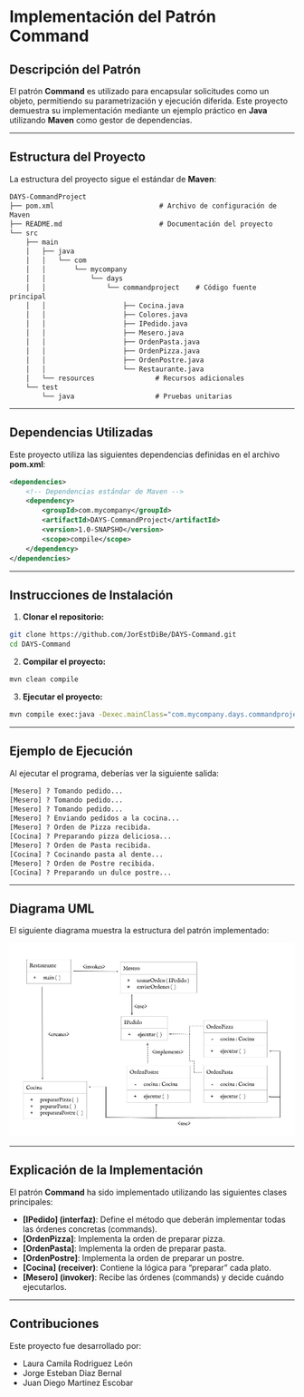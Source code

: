 
# Implementación del Patrón Command

## Descripción del Patrón
El patrón **Command** es utilizado para encapsular solicitudes como un objeto, permitiendo su parametrización y ejecución diferida. Este proyecto demuestra su implementación mediante un ejemplo práctico en **Java** utilizando **Maven** como gestor de dependencias.

---

## Estructura del Proyecto
La estructura del proyecto sigue el estándar de **Maven**:

```
DAYS-CommandProject
├── pom.xml                          # Archivo de configuración de Maven
├── README.md                        # Documentación del proyecto
└── src
    ├── main
    │   ├── java
    │   │   └── com
    │   │       └── mycompany
    │   │           └── days
    │   │               └── commandproject    # Código fuente principal
    │   │                   ├── Cocina.java
    │   │                   ├── Colores.java
    │   │                   ├── IPedido.java
    │   │                   ├── Mesero.java
    │   │                   ├── OrdenPasta.java
    │   │                   ├── OrdenPizza.java
    │   │                   ├── OrdenPostre.java
    │   │                   └── Restaurante.java
    │   └── resources               # Recursos adicionales
    └── test
        └── java                    # Pruebas unitarias

```

---

## Dependencias Utilizadas
Este proyecto utiliza las siguientes dependencias definidas en el archivo **pom.xml**:
```xml
<dependencies>
    <!-- Dependencias estándar de Maven -->
    <dependency>
        <groupId>com.mycompany</groupId>
        <artifactId>DAYS-CommandProject</artifactId>
        <version>1.0-SNAPSHO</version>
        <scope>compile</scope>
    </dependency>
</dependencies>
```

---

## Instrucciones de Instalación

1. **Clonar el repositorio:**
```bash
git clone https://github.com/JorEstDiBe/DAYS-Command.git
cd DAYS-Command
```

2. **Compilar el proyecto:**
```bash
mvn clean compile
```

3. **Ejecutar el proyecto:**
```bash
mvn compile exec:java -Dexec.mainClass="com.mycompany.days.commandproject.DAYSCommandProject"
```

---

## Ejemplo de Ejecución
Al ejecutar el programa, deberías ver la siguiente salida:
```
[Mesero] ? Tomando pedido...
[Mesero] ? Tomando pedido...
[Mesero] ? Tomando pedido...
[Mesero] ? Enviando pedidos a la cocina...
[Mesero] ? Orden de Pizza recibida.
[Cocina] ? Preparando pizza deliciosa...
[Mesero] ? Orden de Pasta recibida.
[Cocina] ? Cocinando pasta al dente...
[Mesero] ? Orden de Postre recibida.
[Cocina] ? Preparando un dulce postre...

```

---

## Diagrama UML
El siguiente diagrama muestra la estructura del patrón implementado:

![Diagrama UML](UML_command.jpg)

---

## Explicación de la Implementación
El patrón **Command** ha sido implementado utilizando las siguientes clases principales:
- **[IPedido] (interfaz)**: Define el método que deberán implementar todas las órdenes concretas (commands).
- **[OrdenPizza]**: Implementa la orden de preparar pizza.
- **[OrdenPasta]**: Implementa la orden de preparar pasta.
- **[OrdenPostre]**: Implementa la orden de preparar un postre.
- **[Cocina] (receiver)**: Contiene la lógica para “preparar” cada plato.
- **[Mesero] (invoker)**: Recibe las órdenes (commands) y decide cuándo ejecutarlos.
---

## Contribuciones
Este proyecto fue desarrollado por:
- Laura Camila Rodriguez León
- Jorge Esteban Diaz Bernal
- Juan Diego Martinez Escobar

